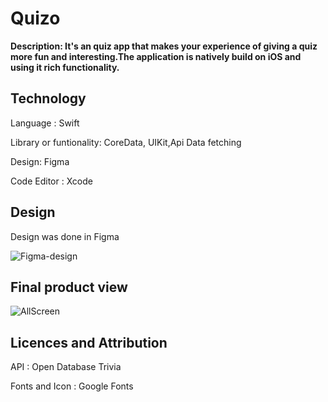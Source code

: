 # Quizo

**Description: It's an quiz app that makes your experience of giving a quiz more fun and interesting.The application is natively build on iOS and using it rich functionality.**


## Technology
Language : Swift  

Library or funtionality: CoreData, UIKit,Api Data fetching  

Design: Figma 

Code Editor : Xcode



## Design

Design was done in Figma 

![Figma-design](https://dharmikm.com/quizo-images/figma-ss-new.png)


## Final product view

![AllScreen](https://dharmikm.com/quizo-images/quizo-all-screen-new.png)

## Licences and Attribution

API : Open Database Trivia  

Fonts and Icon : Google Fonts







